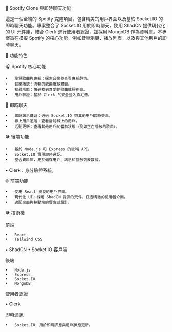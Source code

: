 🎵 Spotify Clone 與即時聊天功能

這是一個全端的 Spotify 克隆項目，包含精美的用戶界面以及基於 Socket.IO 的即時聊天功能。專案整合了 Socket.IO 用於即時聊天，使用 ShadCN 提供現代化的 UI 元件庫，結合 Clerk 進行使用者認證，並採用 MongoDB 作為資料庫。本專案旨在模擬 Spotify 的核心功能，例如音樂瀏覽、播放列表，以及與其他用戶的即時聊天。

🚀 功能特色

🎧 Spotify 核心功能

	•	瀏覽歌曲與專輯：探索音樂並查看專輯詳情。
	•	音樂播放：流暢的歌曲播放體驗。
	•	搜尋功能：快速找到喜愛的歌曲或藝術家。
	•	用戶驗證：基於 Clerk 的安全登入與註冊。

💬 即時聊天

	•	即時訊息傳遞：通過 Socket.IO 與其他用戶即時交流。
	•	線上用戶追蹤：查看當前線上的用戶。
	•	活動更新：查看其他用戶的當前狀態（例如正在播放的歌曲）。

🛠️ 後端功能

	•	基於 Node.js 和 Express 的後端 API。
	•	Socket.IO 實現即時通訊。
	•	整合資料庫，用於儲存用戶、訊息和播放列表數據。
  • Clerk：身分驗證系統。

🌐 前端功能

	•	使用 React 開發的用戶界面。
	•	現代化 UI：採用 ShadCN 提供的元件，打造精緻的使用者介面。
	•	適配桌面與移動端的響應式設計。
 
🛠️ 技術棧

前端

	•	React
	•	Tailwind CSS
  •	ShadCN
	•	Socket.IO 客戶端

後端

	•	Node.js
	•	Express
	•	Socket.IO
	•	MongoDB
 
使用者認證

  •	Clerk
  
即時通訊

	•	Socket.IO：用於即時訊息與用戶狀態更新。
